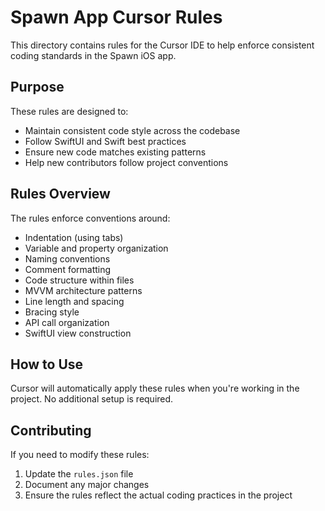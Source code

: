 # Spawn App Cursor Rules

This directory contains rules for the Cursor IDE to help enforce consistent coding standards in the Spawn iOS app.

## Purpose

These rules are designed to:
- Maintain consistent code style across the codebase
- Follow SwiftUI and Swift best practices
- Ensure new code matches existing patterns
- Help new contributors follow project conventions

## Rules Overview

The rules enforce conventions around:
- Indentation (using tabs)
- Variable and property organization
- Naming conventions
- Comment formatting
- Code structure within files
- MVVM architecture patterns
- Line length and spacing
- Bracing style
- API call organization
- SwiftUI view construction

## How to Use

Cursor will automatically apply these rules when you're working in the project. No additional setup is required.

## Contributing

If you need to modify these rules:
1. Update the `rules.json` file
2. Document any major changes
3. Ensure the rules reflect the actual coding practices in the project 